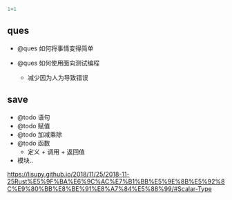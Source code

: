 ```rs
1+1
```

## ques

- @ques 如何将事情变得简单

- @ques 如何使用面向测试编程
  - 减少因为人为导致错误

## save

- @todo 语句
- @todo 赋值
- @todo 加减乘除
- @todo 函数
  - 定义 + 调用 + 返回值
- 模块..

https://lisupy.github.io/2018/11/25/2018-11-25Rust%E5%9F%BA%E6%9C%AC%E7%B1%BB%E5%9E%8B%E5%92%8C%E9%80%BB%E8%BE%91%E8%A7%84%E5%88%99/#Scalar-Type
